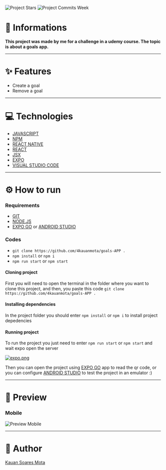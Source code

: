 ![Project Stars](https://img.shields.io/github/stars/4kauanmota/goals-APP?color=1e90ff) ![Project Commits Week](https://img.shields.io/github/commit-activity/w/4kauanmota/goals-APP?color=1e90ff)

# 📄 **Informations**
**This project was made by me for a challenge in a udemy course. The topic is about a goals app.**

---

# ✨ **Features**
+ Create a goal
+ Remove a goal

---

# 💻 **Technologies**
+ [JAVASCRIPT](https://developer.mozilla.org/pt-BR/docs/Web/JavaScript)
+ [NPM](https://www.npmjs.com/)
+ [REACT NATIVE](https://reactnative.dev/)
+ [REACT](https://react.dev/)
+ [JSX](https://pt-br.legacy.reactjs.org/docs/introducing-jsx.html)
+ [EXPO](https://expo.dev/)
+ [VISUAL STUDIO CODE](https://code.visualstudio.com/)

---

# ⚙️ **How to run**
### Requirements
+ [GIT](https://git-scm.com/)
+ [NODE.JS](https://nodejs.org/en)
+ [EXPO GO](https://expo.dev/client) or [ANDROID STUDIO](https://developer.android.com/studio)

### Codes
+ `git clone https://github.com/4kauanmota/goals-APP .`
+ `npm install` or `npm i`
+ `npm run start` or `npm start`

#### Cloning project
First you will need to open the terminal in the folder where you want to clone this project, and then, you paste this code `git clone https://github.com/4kauanmota/goals-APP .`

#### Installing dependencies
In the project folder you should enter `npm install` or `npm i` to install project depedencies

#### Running project
To run the project you just need to enter `npm run start` or `npm start` and wait expo open the server

[![expo.png](https://i.postimg.cc/Pqm30bTR/expo.png)](https://postimg.cc/HJk9yyJw)

Then you can open the project using [EXPO GO](https://expo.dev/client) app to read the qr code, or you can configure [ANDROID STUDIO](https://developer.android.com/studio) to test the project in an emulator :)

---

# 👀 **Preview**

### Mobile
![Preview Mobile](https://i.postimg.cc/GmjzQLQW/goalsApp.gif)

---

# 📝 **Author**
[Kauan Soares Mota](https://github.com/4kauanmota)
